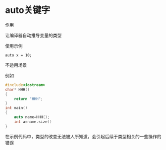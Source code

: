 # auto关键字

作用

让编译器自动推导变量的类型

使用示例

```
auto x = 10;
```



不适用场景

例如

```cpp
#include<iostream>
char* HHH()
{
	return "HHH";
}
int main()
{
	auto name=HHH();
    int a=name.size()
}
```

在示例代码中，类型的改变无法被人所知道，会引起后续于类型相关的一些操作的错误